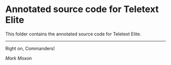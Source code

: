 # Annotated source code for Teletext Elite

This folder contains the annotated source code for Teletext Elite.

---

Right on, Commanders!

_Mark Moxon_